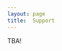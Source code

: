 ```yaml
---
layout: page
title:  Support
---
```


TBA!
<!---
&nbsp; &nbsp; &nbsp;
[<img src="/assets/image/sponsors/IAS.jpg" width="60%"/>](https://ias.uva.nl/?cb) 

&nbsp; &nbsp; &nbsp;
[<img src="/assets/image23/logos/odissei.png" width="60%"/>](https://odissei-data.nl/en/) 

&nbsp; &nbsp; &nbsp;
[<img src="/assets/image23/logos/CSL.png" width="60%"/>](https://uva.computationalscience.nl/) 


-->